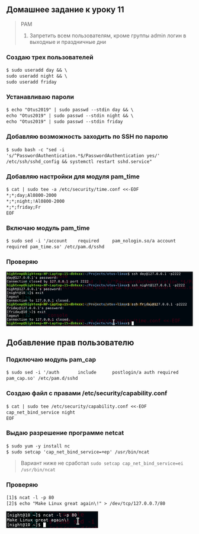 
## Домашнее задание к уроку 11

> PAM
> 1. Запретить всем пользователям, кроме группы admin логин в выходные и праздничные дни


### Создаю трех пользователей

```console
$ sudo useradd day && \
sudo useradd night && \
sudo useradd friday
```

### Устанавливаю пароли

```console
$ echo "Otus2019" | sudo passwd --stdin day && \
echo "Otus2019" | sudo passwd --stdin night && \
echo "Otus2019" | sudo passwd --stdin friday
```

### Добавляю возможность заходить по SSH по паролю

```console
$ sudo bash -c "sed -i 's/^PasswordAuthentication.*$/PasswordAuthentication yes/' /etc/ssh/sshd_config && systemctl restart sshd.service"
```

### Добавляю настройки для модуля pam_time

```console
$ cat | sudo tee -a /etc/security/time.conf <<-EOF
*;*;day;Al0800-2000
*;*;night;!Al0800-2000
*;*;friday;Fr
EOF
```

### Включаю модуль pam_time

```console
$ sudo sed -i '/account    required     pam_nologin.so/a account required pam_time.so' /etc/pam.d/sshd
```

### Проверяю

![](/images/lesson11/Screenshot_20190618_001815.png)

## Добавление прав пользователю

### Подключаю модуль pam_cap

```console
$ sudo sed -i '/auth       include      postlogin/a auth required pam_cap.so' /etc/pam.d/sshd
```

### Создаю файл с правами /etc/security/capability.conf

```console
$ cat | sudo tee /etc/security/capability.conf <<-EOF
cap_net_bind_service night
EOF
```

### Выдаю разрешение программе netcat

```console
$ sudo yum -y install nc
$ sudo setcap 'cap_net_bind_service=+ep' /usr/bin/ncat
```

> Вариант ниже не сработал
> `sudo setcap cap_net_bind_service=ei /usr/bin/ncat`

### Проверяю

```console
[1]$ ncat -l -p 80
[2]$ echo "Make Linux great again\!" > /dev/tcp/127.0.0.7/80 
```

![](/images/lesson11/Screenshot_20190618_004013.png)
